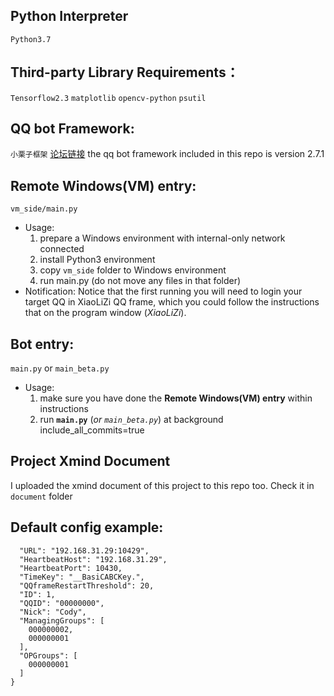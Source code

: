 ## Python Interpreter
`Python3.7`

## Third-party Library Requirements：
`Tensorflow2.3`
`matplotlib`
`opencv-python`
`psutil`

## QQ bot Framework:
`小栗子框架` [论坛链接]
the qq bot framework included in this repo is version 2.7.1

[论坛链接]: https://bbs.xiaolz.cn/forum.php

## Remote Windows(VM) entry:
`vm_side/main.py`
 - Usage:
    1. prepare a Windows environment with internal-only network connected
    2. install Python3 environment
    3. copy `vm_side` folder to Windows environment
    4. run main.py (do not move any files in that folder)
 - Notification:
    Notice that the first running you will need to login your target QQ in XiaoLiZi QQ frame,
    which you could follow the instructions that on the program window (_XiaoLiZi_).
    

## Bot entry:
`main.py` or `main_beta.py`
 - Usage:
    1. make sure you have done the **Remote Windows(VM) entry** within instructions
    2. run **`main.py`** (_or `main_beta.py`_) at background
include_all_commits=true

## Project Xmind Document
I uploaded the xmind document of this project to this repo too.
Check it in `document` folder

## Default config example:
```{
  "URL": "192.168.31.29:10429",
  "HeartbeatHost": "192.168.31.29",
  "HeartbeatPort": 10430,
  "TimeKey": "__BasiCABCKey.",
  "QQframeRestartThreshold": 20,
  "ID": 1,
  "QQID": "00000000",
  "Nick": "Cody",
  "ManagingGroups": [
    000000002,
    000000001
  ],
  "OPGroups": [
    000000001
  ]
}

